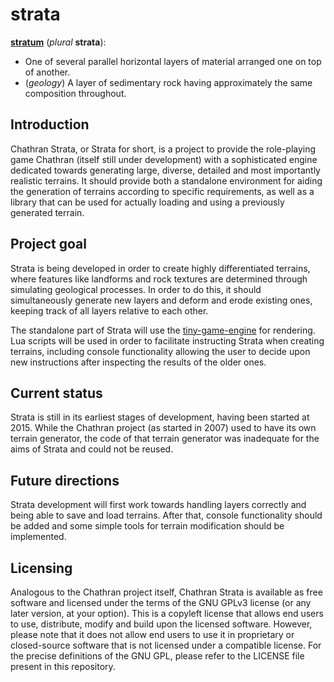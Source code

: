 # strata
**[stratum](http://en.wiktionary.org/wiki/stratum#English)** (*plural* **strata**):
* One of several parallel horizontal layers of material arranged one on top of another.
* (*geology*) A layer of sedimentary rock having approximately the same composition throughout.

## Introduction
Chathran Strata, or Strata for short, is a project to provide the role-playing game Chathran (itself still under development) with a sophisticated engine dedicated towards generating large, diverse, detailed and most importantly realistic terrains. It should provide both a standalone environment for aiding the generation of terrains according to specific requirements, as well as a library that can be used for actually loading and using a previously generated terrain.

## Project goal
Strata is being developed in order to create highly differentiated terrains, where features like landforms and rock textures are determined through simulating geological processes. In order to do this, it should simultaneously generate new layers and deform and erode existing ones, keeping track of all layers relative to each other.

The standalone part of Strata will use the [tiny-game-engine](https://github.com/BasFaggingerAuer/tiny-game-engine) for rendering. Lua scripts will be used in order to facilitate instructing Strata when creating terrains, including console functionality allowing the user to decide upon new instructions after inspecting the results of the older ones.

## Current status
Strata is still in its earliest stages of development, having been started at 2015. While the Chathran project (as started in 2007) used to have its own terrain generator, the code of that terrain generator was inadequate for the aims of Strata and could not be reused.

## Future directions
Strata development will first work towards handling layers correctly and being able to save and load terrains. After that, console functionality should be added and some simple tools for terrain modification should be implemented.

## Licensing
Analogous to the Chathran project itself, Chathran Strata is available as free software and licensed under the terms of the GNU GPLv3 license (or any later version, at your option). This is a copyleft license that allows end users to use, distribute, modify and build upon the licensed software. However, please note that it does not allow end users to use it in proprietary or closed-source software that is not licensed under a compatible license. For the precise definitions of the GNU GPL, please refer to the LICENSE file present in this repository.
